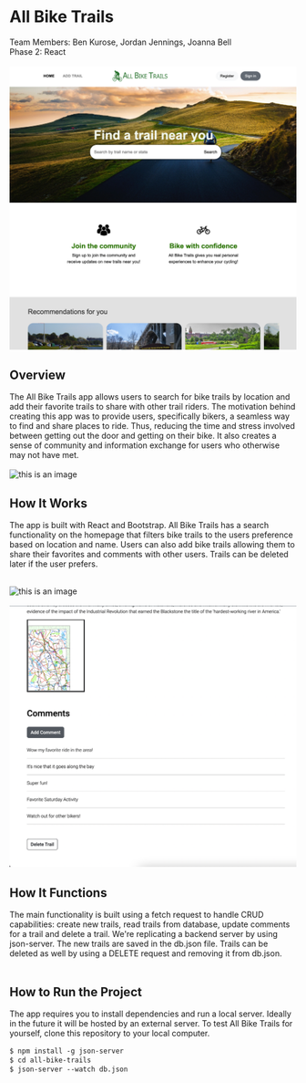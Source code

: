 # All Bike Trails
Team Members: Ben Kurose, Jordan Jennings, Joanna Bell
</br>
Phase 2: React
</br>
</br>
![this is an image](./src/assets/Screen%20Shot%202022-09-15%20at%2010.14.53%20PM.png)

## Overview
The All Bike Trails app allows users to search for bike trails by location and add their favorite trails to share with other trail riders. The motivation behind creating this app was to provide users, specifically bikers, a seamless way to find and share places to ride. Thus, reducing the time and stress involved between getting out the door and getting on their bike. It also creates a sense of community and information exchange for users who otherwise may not have met.
</br>
</br>
![this is an image](./src/assets/Screen%20Shot%202022-09-15%20at%2010.15.38%20PM.png)

## How It Works
The app is built with React and Bootstrap. All Bike Trails has a search functionality on the homepage that filters bike trails to the users preference based on location and name. Users can also add bike trails allowing them to share their favorites and comments with other users. Trails can be deleted later if the user prefers.
</br>
</br>

![this is an image](./src/assets/Screen%20Shot%202022-09-15%20at%2010.18.29%20PM.png)
</br>
</br>
![this is an image](./src/assets/Screen%20Shot%202022-09-16%20at%209.32.21%20AM.png)

## How It Functions
The main functionality is built using a fetch request to handle CRUD capabilities: create new trails, read trails from database, update comments for a trail and delete a trail. We're replicating a backend server by using json-server. The new trails are saved in the db.json file. Trails can be deleted as well by using a DELETE request and removing it from db.json.
</br>
</br>

## How to Run the Project
The app requires you to install dependencies and run a local server. Ideally in the future it will be hosted by an external server. To test All Bike Trails for yourself, clone this repository to your local computer. 

```
$ npm install -g json-server
$ cd all-bike-trails
$ json-server --watch db.json
```

</br>
